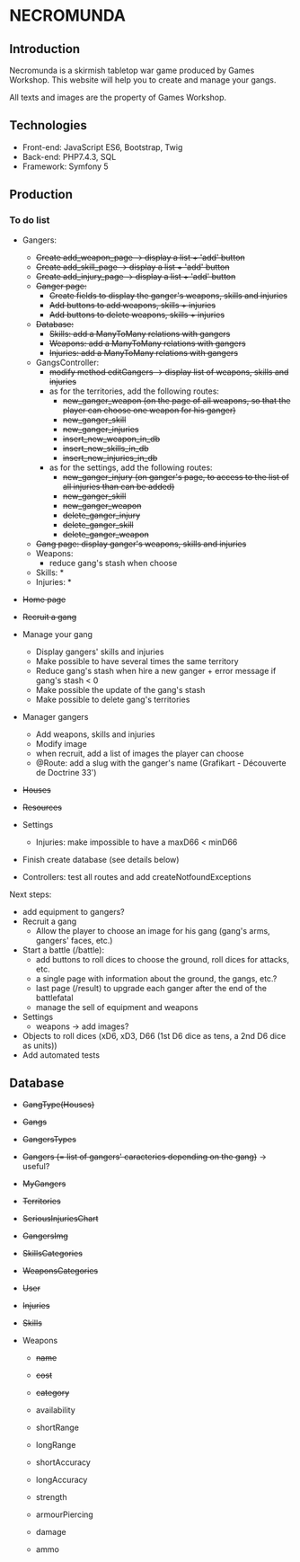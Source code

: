 # NECROMUNDA

## Introduction

Necromunda is a skirmish tabletop war game produced by Games Workshop. This website will help you to create and manage your gangs.

All texts and images are the property of Games Workshop.


## Technologies

* Front-end: JavaScript ES6, Bootstrap, Twig
* Back-end: PHP7.4.3, SQL
* Framework: Symfony 5


## Production

### To do list

* Gangers:
	* ~~Create add_weapon_page -> display a list + 'add' button~~
	* ~~Create add_skill_page -> display a list + 'add' button~~
	* ~~Create add_injury_page -> display a list + 'add' button~~
	* ~~Ganger page:~~
		* ~~Create fields to display the ganger's weapons, skills and injuries~~
		* ~~Add buttons to add weapons, skills + injuries~~
		* ~~Add buttons to delete weapons, skills + injuries~~
	* ~~Database:~~
		* ~~Skills: add a ManyToMany relations with gangers~~
		* ~~Weapons: add a ManyToMany relations with gangers~~
		* ~~Injuries: add a ManyToMany relations with gangers~~
	* GangsController:
		* ~~modify method editGangers -> display list of weapons, skills and injuries~~
		* as for the territories, add the following routes:
			* ~~new_ganger_weapon (on the page of all weapons, so that the player can choose one weapon for his ganger)~~
			* ~~new_ganger_skill~~
			* ~~new_ganger_injuries~~
			* ~~insert_new_weapon_in_db~~
			* ~~insert_new_skills_in_db~~
			* ~~insert_new_injuries_in_db~~
		* as for the settings, add the following routes:
			* ~~new_ganger_injury (on ganger's page, to access to the list of all injuries than can be added)~~
			* ~~new_ganger_skill~~
			* ~~new_ganger_weapon~~
			* ~~delete_ganger_injury~~
			* ~~delete_ganger_skill~~
			* ~~delete_ganger_weapon~~
	* ~~Gang page: display ganger's weapons, skills and injuries~~
	* Weapons:
		* reduce gang's stash when choose
	* Skills:
		*
	* Injuries:
		*



* ~~Home page~~
* ~~Recruit a gang~~
* Manage your gang
	* Display gangers' skills and injuries
	* Make possible to have several times the same territory
	* Reduce gang's stash when hire a new ganger + error message if gang's stash < 0
	* Make possible the update of the gang's stash
	* Make possible to delete gang's territories
* Manager gangers
	* Add weapons, skills and injuries
	* Modify image
	* when recruit, add a list of images the player can choose
	* @Route: add a slug with the ganger's name (Grafikart - Découverte de Doctrine 33')
* ~~Houses~~
* ~~Resources~~
* Settings
	* Injuries: make impossible to have a maxD66 < minD66
* Finish create database (see details below)
* Controllers: test all routes and add createNotfoundExceptions

Next steps:
* add equipment to gangers?
* Recruit a gang
	* Allow the player to choose an image for his gang (gang's arms, gangers' faces, etc.)
* Start a battle (/battle):
	* add buttons to roll dices to choose the ground, roll dices for attacks, etc.
	* a single page with information about the ground, the gangs, etc.?
	* last page (/result) to upgrade each ganger after the end of the battlefatal
	* manage the sell of equipment and weapons
* Settings
	* weapons -> add images?
* Objects to roll dices (xD6, xD3, D66 (1st D6 dice as tens, a 2nd D6 dice as units))
* Add automated tests


## Database

* ~~GangType(Houses)~~
* ~~Gangs~~
* ~~GangersTypes~~
* ~~Gangers (= list of gangers' caracterics depending on the gang)~~ -> useful?
* ~~MyGangers~~
* ~~Territories~~
* ~~SeriousInjuriesChart~~
* ~~GangersImg~~
* ~~SkillsCategories~~
* ~~WeaponsCategories~~
* ~~User~~
* ~~Injuries~~
* ~~Skills~~

* Weapons
	* ~~name~~
	* ~~cost~~
	* ~~category~~

	* availability
	* shortRange
	* longRange
	* shortAccuracy
	* longAccuracy
	* strength
	* armourPiercing
	* damage
	* ammo
